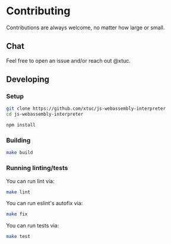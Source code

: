 # Contributing

Contributions are always welcome, no matter how large or small.

## Chat

Feel free to open an issue and/or reach out @xtuc.

## Developing

### Setup

```sh
git clone https://github.com/xtuc/js-webassembly-interpreter
cd js-webassembly-interpreter

npm install
```

### Building

```sh
make build
```

### Running linting/tests

You can run lint via:

```sh
make lint
```

You can run eslint's autofix via:

```sh
make fix
```

You can run tests via:

```sh
make test
```

